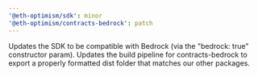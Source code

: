 ```yaml
---
'@eth-optimism/sdk': minor
'@eth-optimism/contracts-bedrock': patch
---
```


Updates the SDK to be compatible with Bedrock (via the "bedrock: true" constructor param). Updates the build pipeline for contracts-bedrock to export a properly formatted dist folder that matches our other packages.
